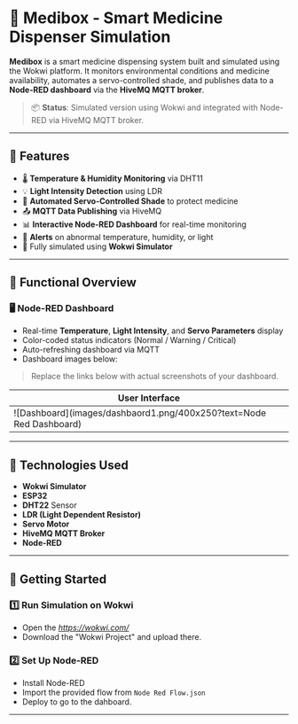 # 💊 Medibox - Smart Medicine Dispenser Simulation

**Medibox** is a smart medicine dispensing system built and simulated using the Wokwi platform. It monitors environmental conditions and medicine availability, automates a servo-controlled shade, and publishes data to a **Node-RED dashboard** via the **HiveMQ MQTT broker**.

> 📦 **Status**: Simulated version using Wokwi and integrated with Node-RED via HiveMQ MQTT broker.

---

## 🌟 Features

* 🌡️ **Temperature & Humidity Monitoring** via DHT11
* 💡 **Light Intensity Detection** using LDR
* 🚪 **Automated Servo-Controlled Shade** to protect medicine
* 📤 **MQTT Data Publishing** via HiveMQ
* 📊 **Interactive Node-RED Dashboard** for real-time monitoring
* 🔔 **Alerts** on abnormal temperature, humidity, or light
* 🧪 Fully simulated using **Wokwi Simulator**

---

## 🧠 Functional Overview

### 🖥️ Node-RED Dashboard

* Real-time **Temperature**, **Light Intensity**, and **Servo Parameters** display
* Color-coded status indicators (Normal / Warning / Critical)
* Auto-refreshing dashboard via MQTT
* Dashboard images below:

> Replace the links below with actual screenshots of your dashboard.

| User Interface                                                                                                                         |
| -------------------------------------------------------------------------------- 
| ![Dashboard](images/dashbaord1.png/400x250?text=Node Red Dashboard) 

---

## 🔧 Technologies Used

* **Wokwi Simulator**
* **ESP32**
* **DHT22** Sensor
* **LDR (Light Dependent Resistor)**
* **Servo Motor**
* **HiveMQ MQTT Broker**
* **Node-RED**

---

## 🚀 Getting Started

### 1️⃣ Run Simulation on Wokwi

* Open the *https://wokwi.com/*
* Download the "Wokwi Project" and upload there.

### 2️⃣ Set Up Node-RED

* Install Node-RED
* Import the provided flow from `Node Red Flow.json`
* Deploy to go to the dahboard.
  
---

